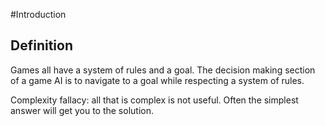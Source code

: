 #Introduction

## Definition
Games all have a system of rules and a goal. The decision making section of a game AI is to navigate to a goal while respecting a system of rules.

Complexity fallacy: all that is complex is not useful. Often the simplest answer will get you to the solution.
